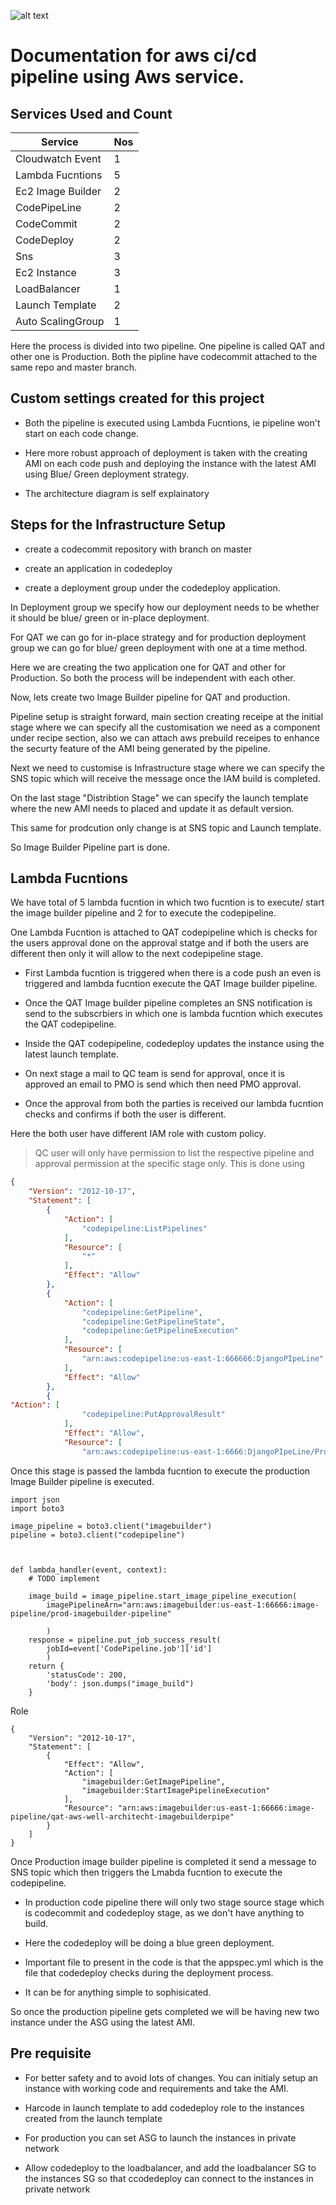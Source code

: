 ![alt text](https://github.com/arislanIOT/aws-well-architect-ci-cd/blob/master/AwsCiCD-2-2.png?raw=true)

# Documentation for aws ci/cd pipeline using Aws service. 

## Services Used and Count

| Service          |  Nos |
|------------------|------|     
| Cloudwatch Event | 1    |
| Lambda Fucntions | 5    |
| Ec2 Image Builder| 2    |
| CodePipeLine     | 2    |
| CodeCommit       | 2    |
| CodeDeploy       | 2    |
| Sns              | 3    |
| Ec2 Instance     | 3    |
| LoadBalancer     | 1    |
| Launch Template  | 2    |
| Auto ScalingGroup| 1    |




Here the process is divided into two pipeline. One pipeline is called QAT and other one is Production. Both the pipline have codecommit attached to the same repo and master branch. 

## Custom settings created for this project

- Both the pipeline is executed using Lambda Fucntions, ie pipeline won't start on each code change. 

- Here more robust approach of deployment is taken with the creating AMI on each code push and deploying the instance with the latest AMI using Blue/ Green deployment strategy. 

- The architecture diagram is self explainatory

## Steps for the Infrastructure Setup

- create a codecommit repository with branch on master 

- create an application in codedeploy

- create a deployment group under the codedeploy application.

In Deployment group we specify how our deployment needs to be whether it should be blue/ green or in-place deployment. 

For QAT we can go for in-place strategy and for production deployment group we can go for blue/ green deployment with one at a time method. 

Here we are creating the two application one for QAT and other for Production. So both the process will be independent with each other. 

Now, lets create two Image Builder pipeline for QAT and production. 

Pipeline setup is straight forward, main section
creating receipe at the initial stage where we can specify all the customisation we need as a component under recipe section, also we can attach aws prebuild receipes to enhance the securty feature of the AMI being generated by the pipeline. 

Next we need to customise is Infrastructure stage where we can specify the SNS topic which will receive the message once the IAM build is completed. 

On the last stage "Distribtion Stage" we can specify the launch template where the new AMI needs to placed and update it as default version. 

This same for prodcution only change is at SNS topic and Launch template. 

So Image Builder Pipeline part is done. 

## Lambda Fucntions

We have total of 5 lambda fucntion in which two fucntion is to execute/ start the image builder pipeline and 2 for to execute the codepipeline. 

One Lambda Fucntion is attached to QAT codepipeline which is checks for the users approval done on the approval statge and if both the users are different then only it will allow to the next codepipeline stage. 

- First Lambda fucntion is triggered when there is a code push an even is triggered and lambda fucntion execute the QAT Image builder pipeline. 

- Once the QAT Image builder pipeline completes an SNS notification is send to the subscrbiers in which one is lambda fucntion which executes the QAT codepipeline. 

- Inside the QAT codepipeline, codedeploy updates the instance using the latest launch template. 

- On next stage a  mail to QC team is send for approval, once it is approved an email to PMO is send which then need PMO approval. 

- Once the approval from both the parties is received our lambda fucntion checks and confirms if both the user is different. 

Here the both user have different IAM role with custom policy. 
> QC user will only have permission to list the respective pipeline and approval permission at the specific stage only. This is done using

```json
{
    "Version": "2012-10-17",
    "Statement": [
        {
            "Action": [
                "codepipeline:ListPipelines"
            ],
            "Resource": [
                "*"
            ],
            "Effect": "Allow"
        },
        {
            "Action": [
                "codepipeline:GetPipeline",
                "codepipeline:GetPipelineState",
                "codepipeline:GetPipelineExecution"
            ],
            "Resource": [
                "arn:aws:codepipeline:us-east-1:666666:DjangoPIpeLine"
            ],
            "Effect": "Allow"
        },
        {
"Action": [
                "codepipeline:PutApprovalResult"
            ],
            "Effect": "Allow",
            "Resource": [
                "arn:aws:codepipeline:us-east-1:6666:DjangoPIpeLine/ProdcutionApproval/Approval-QT"
```

Once this stage is passed the lambda fucntion to execute the production Image Builder pipeline is executed. 

```
import json
import boto3

image_pipeline = boto3.client("imagebuilder")
pipeline = boto3.client("codepipeline")



def lambda_handler(event, context):
    # TODO implement
    
    image_build = image_pipeline.start_image_pipeline_execution(
        imagePipelineArn="arn:aws:imagebuilder:us-east-1:66666:image-pipeline/prod-imagebuilder-pipeline"
        
        )
    response = pipeline.put_job_success_result(
        jobId=event['CodePipeline.job']['id']
        )
    return {
        'statusCode': 200,
        'body': json.dumps("image_build")
    }
```

Role

```
{
    "Version": "2012-10-17",
    "Statement": [
        {
            "Effect": "Allow",
            "Action": [
                "imagebuilder:GetImagePipeline",
                "imagebuilder:StartImagePipelineExecution"
            ],
            "Resource": "arn:aws:imagebuilder:us-east-1:66666:image-pipeline/qat-aws-well-architecht-imagebuilderpipe"
        }
    ]
}
```

Once Production image builder pipeline is completed it send a message to SNS topic which then triggers the Lmabda fucntion to execute the codepipeline. 

- In production code pipeline there will only two stage source stage which is codecommit and codedeploy stage, as we don't have anything to build. 

- Here the codedeploy will be doing a blue green deployment. 

- Important file to present in the code is that the appspec.yml which is the file that codedeploy checks during the deployment process. 

- It can be for anything simple to sophisicated. 

So once the production pipeline gets completed we will be having new two instance under the ASG using the latest AMI. 

## Pre requisite 

- For better safety and to avoid lots of changes. You can initialy setup an instance with working code and requirements and take the AMI. 

- Harcode in launch template to add codedeploy role to the instances created from the launch template

- For production you can set ASG to launch the instances in private network 

- Allow codedeploy to the loadbalancer, and add the loadbalancer SG to the instances SG so that ccodedeploy can connect to the instances in private network 

